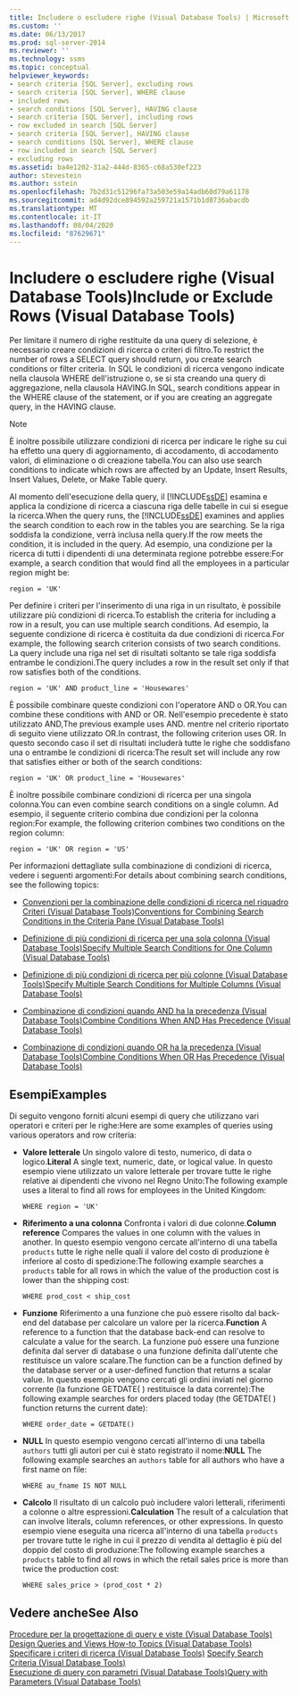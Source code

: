 ```yaml
---
title: Includere o escludere righe (Visual Database Tools) | Microsoft Docs
ms.custom: ''
ms.date: 06/13/2017
ms.prod: sql-server-2014
ms.reviewer: ''
ms.technology: ssms
ms.topic: conceptual
helpviewer_keywords:
- search criteria [SQL Server], excluding rows
- search criteria [SQL Server], WHERE clause
- included rows
- search conditions [SQL Server], HAVING clause
- search criteria [SQL Server], including rows
- row excluded in search [SQL Server]
- search criteria [SQL Server], HAVING clause
- search conditions [SQL Server], WHERE clause
- row included in search [SQL Server]
- excluding rows
ms.assetid: ba4e1202-31a2-444d-8365-c68a530ef223
author: stevestein
ms.author: sstein
ms.openlocfilehash: 7b2d31c51296fa73a503e59a14adb60d79a61178
ms.sourcegitcommit: ad4d92dce894592a259721a1571b1d8736abacdb
ms.translationtype: MT
ms.contentlocale: it-IT
ms.lasthandoff: 08/04/2020
ms.locfileid: "87629671"
---
```

# <a name="include-or-exclude-rows-visual-database-tools"></a><span data-ttu-id="88a90-102">Includere o escludere righe (Visual Database Tools)</span><span class="sxs-lookup"><span data-stu-id="88a90-102">Include or Exclude Rows (Visual Database Tools)</span></span>
  <span data-ttu-id="88a90-103">Per limitare il numero di righe restituite da una query di selezione, è necessario creare condizioni di ricerca o criteri di filtro.</span><span class="sxs-lookup"><span data-stu-id="88a90-103">To restrict the number of rows a SELECT query should return, you create search conditions or filter criteria.</span></span> <span data-ttu-id="88a90-104">In SQL le condizioni di ricerca vengono indicate nella clausola WHERE dell'istruzione o, se si sta creando una query di aggregazione, nella clausola HAVING.</span><span class="sxs-lookup"><span data-stu-id="88a90-104">In SQL, search conditions appear in the WHERE clause of the statement, or if you are creating an aggregate query, in the HAVING clause.</span></span>  
  
> [!NOTE]  
>  <span data-ttu-id="88a90-105">È inoltre possibile utilizzare condizioni di ricerca per indicare le righe su cui ha effetto una query di aggiornamento, di accodamento, di accodamento valori, di eliminazione o di creazione tabella.</span><span class="sxs-lookup"><span data-stu-id="88a90-105">You can also use search conditions to indicate which rows are affected by an Update, Insert Results, Insert Values, Delete, or Make Table query.</span></span>  
  
 <span data-ttu-id="88a90-106">Al momento dell'esecuzione della query, il [!INCLUDE[ssDE](../../includes/ssde-md.md)] esamina e applica la condizione di ricerca a ciascuna riga delle tabelle in cui si esegue la ricerca.</span><span class="sxs-lookup"><span data-stu-id="88a90-106">When the query runs, the [!INCLUDE[ssDE](../../includes/ssde-md.md)] examines and applies the search condition to each row in the tables you are searching.</span></span> <span data-ttu-id="88a90-107">Se la riga soddisfa la condizione, verrà inclusa nella query.</span><span class="sxs-lookup"><span data-stu-id="88a90-107">If the row meets the condition, it is included in the query.</span></span> <span data-ttu-id="88a90-108">Ad esempio, una condizione per la ricerca di tutti i dipendenti di una determinata regione potrebbe essere:</span><span class="sxs-lookup"><span data-stu-id="88a90-108">For example, a search condition that would find all the employees in a particular region might be:</span></span>  
  
```  
region = 'UK'  
```  
  
 <span data-ttu-id="88a90-109">Per definire i criteri per l'inserimento di una riga in un risultato, è possibile utilizzare più condizioni di ricerca.</span><span class="sxs-lookup"><span data-stu-id="88a90-109">To establish the criteria for including a row in a result, you can use multiple search conditions.</span></span> <span data-ttu-id="88a90-110">Ad esempio, la seguente condizione di ricerca è costituita da due condizioni di ricerca.</span><span class="sxs-lookup"><span data-stu-id="88a90-110">For example, the following search criterion consists of two search conditions.</span></span> <span data-ttu-id="88a90-111">La query include una riga nel set di risultati soltanto se tale riga soddisfa entrambe le condizioni.</span><span class="sxs-lookup"><span data-stu-id="88a90-111">The query includes a row in the result set only if that row satisfies both of the conditions.</span></span>  
  
```  
region = 'UK' AND product_line = 'Housewares'  
```  
  
 <span data-ttu-id="88a90-112">È possibile combinare queste condizioni con l'operatore AND o OR.</span><span class="sxs-lookup"><span data-stu-id="88a90-112">You can combine these conditions with AND or OR.</span></span> <span data-ttu-id="88a90-113">Nell'esempio precedente è stato utilizzato AND,</span><span class="sxs-lookup"><span data-stu-id="88a90-113">The previous example uses AND.</span></span> <span data-ttu-id="88a90-114">mentre nel criterio riportato di seguito viene utilizzato OR.</span><span class="sxs-lookup"><span data-stu-id="88a90-114">In contrast, the following criterion uses OR.</span></span> <span data-ttu-id="88a90-115">In questo secondo caso il set di risultati includerà tutte le righe che soddisfano una o entrambe le condizioni di ricerca:</span><span class="sxs-lookup"><span data-stu-id="88a90-115">The result set will include any row that satisfies either or both of the search conditions:</span></span>  
  
```  
region = 'UK' OR product_line = 'Housewares'  
```  
  
 <span data-ttu-id="88a90-116">È inoltre possibile combinare condizioni di ricerca per una singola colonna.</span><span class="sxs-lookup"><span data-stu-id="88a90-116">You can even combine search conditions on a single column.</span></span> <span data-ttu-id="88a90-117">Ad esempio, il seguente criterio combina due condizioni per la colonna region:</span><span class="sxs-lookup"><span data-stu-id="88a90-117">For example, the following criterion combines two conditions on the region column:</span></span>  
  
```  
region = 'UK' OR region = 'US'  
```  
  
 <span data-ttu-id="88a90-118">Per informazioni dettagliate sulla combinazione di condizioni di ricerca, vedere i seguenti argomenti:</span><span class="sxs-lookup"><span data-stu-id="88a90-118">For details about combining search conditions, see the following topics:</span></span>  
  
-   [<span data-ttu-id="88a90-119">Convenzioni per la combinazione delle condizioni di ricerca nel riquadro Criteri &#40;Visual Database Tools&#41;</span><span class="sxs-lookup"><span data-stu-id="88a90-119">Conventions for Combining Search Conditions in the Criteria Pane &#40;Visual Database Tools&#41;</span></span>](conventions-combine-search-conditions-in-criteria-pane-visual-db-tools.md)  
  
-   [<span data-ttu-id="88a90-120">Definizione di più condizioni di ricerca per una sola colonna &#40;Visual Database Tools&#41;</span><span class="sxs-lookup"><span data-stu-id="88a90-120">Specify Multiple Search Conditions for One Column &#40;Visual Database Tools&#41;</span></span>](visual-database-tools.md)  
  
-   [<span data-ttu-id="88a90-121">Definizione di più condizioni di ricerca per più colonne &#40;Visual Database Tools&#41;</span><span class="sxs-lookup"><span data-stu-id="88a90-121">Specify Multiple Search Conditions for Multiple Columns &#40;Visual Database Tools&#41;</span></span>](specify-multiple-search-conditions-for-multiple-columns-visual-database-tools.md)  
  
-   [<span data-ttu-id="88a90-122">Combinazione di condizioni quando AND ha la precedenza &#40;Visual Database Tools&#41;</span><span class="sxs-lookup"><span data-stu-id="88a90-122">Combine Conditions When AND Has Precedence &#40;Visual Database Tools&#41;</span></span>](combine-conditions-when-and-has-precedence-visual-database-tools.md)  
  
-   [<span data-ttu-id="88a90-123">Combinazione di condizioni quando OR ha la precedenza &#40;Visual Database Tools&#41;</span><span class="sxs-lookup"><span data-stu-id="88a90-123">Combine Conditions When OR Has Precedence &#40;Visual Database Tools&#41;</span></span>](combine-conditions-when-or-has-precedence-visual-database-tools.md)  
  
## <a name="examples"></a><span data-ttu-id="88a90-124">Esempi</span><span class="sxs-lookup"><span data-stu-id="88a90-124">Examples</span></span>  
 <span data-ttu-id="88a90-125">Di seguito vengono forniti alcuni esempi di query che utilizzano vari operatori e criteri per le righe:</span><span class="sxs-lookup"><span data-stu-id="88a90-125">Here are some examples of queries using various operators and row criteria:</span></span>  
  
-   <span data-ttu-id="88a90-126">**Valore letterale** Un singolo valore di testo, numerico, di data o logico.</span><span class="sxs-lookup"><span data-stu-id="88a90-126">**Literal** A single text, numeric, date, or logical value.</span></span> <span data-ttu-id="88a90-127">In questo esempio viene utilizzato un valore letterale per trovare tutte le righe relative ai dipendenti che vivono nel Regno Unito:</span><span class="sxs-lookup"><span data-stu-id="88a90-127">The following example uses a literal to find all rows for employees in the United Kingdom:</span></span>  
  
    ```  
    WHERE region = 'UK'  
    ```  
  
-   <span data-ttu-id="88a90-128">**Riferimento a una colonna** Confronta i valori di due colonne.</span><span class="sxs-lookup"><span data-stu-id="88a90-128">**Column reference** Compares the values in one column with the values in another.</span></span> <span data-ttu-id="88a90-129">In questo esempio vengono cercate all'interno di una tabella `products` tutte le righe nelle quali il valore del costo di produzione è inferiore al costo di spedizione:</span><span class="sxs-lookup"><span data-stu-id="88a90-129">The following example searches a `products` table for all rows in which the value of the production cost is lower than the shipping cost:</span></span>  
  
    ```  
    WHERE prod_cost < ship_cost  
    ```  
  
-   <span data-ttu-id="88a90-130">**Funzione** Riferimento a una funzione che può essere risolto dal back-end del database per calcolare un valore per la ricerca.</span><span class="sxs-lookup"><span data-stu-id="88a90-130">**Function** A reference to a function that the database back-end can resolve to calculate a value for the search.</span></span> <span data-ttu-id="88a90-131">La funzione può essere una funzione definita dal server di database o una funzione definita dall'utente che restituisce un valore scalare.</span><span class="sxs-lookup"><span data-stu-id="88a90-131">The function can be a function defined by the database server or a user-defined function that returns a scalar value.</span></span> <span data-ttu-id="88a90-132">In questo esempio vengono cercati gli ordini inviati nel giorno corrente (la funzione GETDATE( ) restituisce la data corrente):</span><span class="sxs-lookup"><span data-stu-id="88a90-132">The following example searches for orders placed today (the GETDATE( ) function returns the current date):</span></span>  
  
    ```  
    WHERE order_date = GETDATE()  
    ```  
  
-   <span data-ttu-id="88a90-133">**NULL** In questo esempio vengono cercati all'interno di una tabella `authors` tutti gli autori per cui è stato registrato il nome:</span><span class="sxs-lookup"><span data-stu-id="88a90-133">**NULL** The following example searches an `authors` table for all authors who have a first name on file:</span></span>  
  
    ```  
    WHERE au_fname IS NOT NULL  
    ```  
  
-   <span data-ttu-id="88a90-134">**Calcolo** Il risultato di un calcolo può includere valori letterali, riferimenti a colonne o altre espressioni.</span><span class="sxs-lookup"><span data-stu-id="88a90-134">**Calculation** The result of a calculation that can involve literals, column references, or other expressions.</span></span> <span data-ttu-id="88a90-135">In questo esempio viene eseguita una ricerca all'interno di una tabella `products` per trovare tutte le righe in cui il prezzo di vendita al dettaglio è più del doppio del costo di produzione:</span><span class="sxs-lookup"><span data-stu-id="88a90-135">The following example searches a `products` table to find all rows in which the retail sales price is more than twice the production cost:</span></span>  
  
    ```  
    WHERE sales_price > (prod_cost * 2)  
    ```  
  
## <a name="see-also"></a><span data-ttu-id="88a90-136">Vedere anche</span><span class="sxs-lookup"><span data-stu-id="88a90-136">See Also</span></span>  
 <span data-ttu-id="88a90-137">[Procedure per la progettazione di query e viste &#40;Visual Database Tools&#41;](design-queries-and-views-how-to-topics-visual-database-tools.md) </span><span class="sxs-lookup"><span data-stu-id="88a90-137">[Design Queries and Views How-to Topics &#40;Visual Database Tools&#41;](design-queries-and-views-how-to-topics-visual-database-tools.md) </span></span>  
 <span data-ttu-id="88a90-138">[Specificare i criteri di ricerca &#40;Visual Database Tools&#41;](specify-search-criteria-visual-database-tools.md) </span><span class="sxs-lookup"><span data-stu-id="88a90-138">[Specify Search Criteria &#40;Visual Database Tools&#41;](specify-search-criteria-visual-database-tools.md) </span></span>  
 [<span data-ttu-id="88a90-139">Esecuzione di query con parametri &#40;Visual Database Tools&#41;</span><span class="sxs-lookup"><span data-stu-id="88a90-139">Query with Parameters &#40;Visual Database Tools&#41;</span></span>](query-with-parameters-visual-database-tools.md)  
  
  
